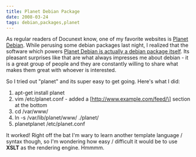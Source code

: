 ```yaml
---
title: Planet Debian Package
date: 2008-03-24
tags: debian,packages,planet
---
```

As regular readers of Docunext know, one of my favorite websites is <a href="http://planet.debian.org/" rel="nofollow">Planet Debian</a>. While perusing some debian packages last night, I realized that the software which powers <a href="http://packages.debian.org/planet" rel="nofollow">Planet Debian is actually a debian package itself</a>. Its pleasant surprises like that are what always impresses me about debian - it is a great group of people and they are constantly willing to share what makes them great with whoever is interested.

So I tried out "planet" and its super easy to get going. Here's what I did:

1. apt-get install planet
2. vim /etc/planet.conf - added a \[http://www.example.com/feed/\] section at the bottom
3. cd /var/www/
4. ln -s /var/lib/planet/www/ ./planet/
5. planetplanet /etc/planet.conf

It worked! Right off the bat I'm wary to learn another template language / syntax though, so I'm wondering how easy / difficult it would be to use <strong>XSLT</strong> as the rendering engine. Hmmmm.

